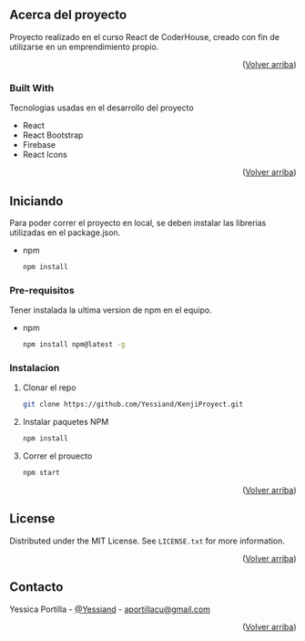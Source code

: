 <a name="readme-top"></a>

<!-- ACERCA DEL PROYECTO -->
## Acerca del proyecto

Proyecto realizado en el curso React de CoderHouse, creado con fin de utilizarse en un emprendimiento propio.

<p align="right">(<a href="#readme-top">Volver arriba</a>)</p>



### Built With

Tecnologias usadas en el desarrollo del proyecto

* React
* React Bootstrap
* Firebase
* React Icons


<p align="right">(<a href="#readme-top">Volver arriba</a>)</p>



<!--Iniciando -->
## Iniciando

Para poder correr el proyecto en local, se deben instalar las librerias utilizadas en el package.json.

* npm
  ```sh
  npm install
  ```

### Pre-requisitos

Tener instalada la ultima version de npm en el equipo.
* npm
  ```sh
  npm install npm@latest -g
  ```

### Instalacion

1. Clonar el repo
   ```sh
   git clone https://github.com/Yessiand/KenjiProyect.git
   ```
3. Instalar paquetes NPM
   ```sh
   npm install
   ```
4. Correr el prouecto
   ```sh
   npm start
   ```

<p align="right">(<a href="#readme-top">Volver arriba</a>)</p>


<!-- Licensia -->
## License

Distributed under the MIT License. See `LICENSE.txt` for more information.

<p align="right">(<a href="#readme-top">Volver arriba</a>)</p>


<!-- CONTACTO -->
## Contacto

Yessica Portilla - [@Yessiand](https://github.com/Yessiand) - aportillacu@gmail.com

<p align="right">(<a href="#readme-top">Volver arriba</a>)</p>